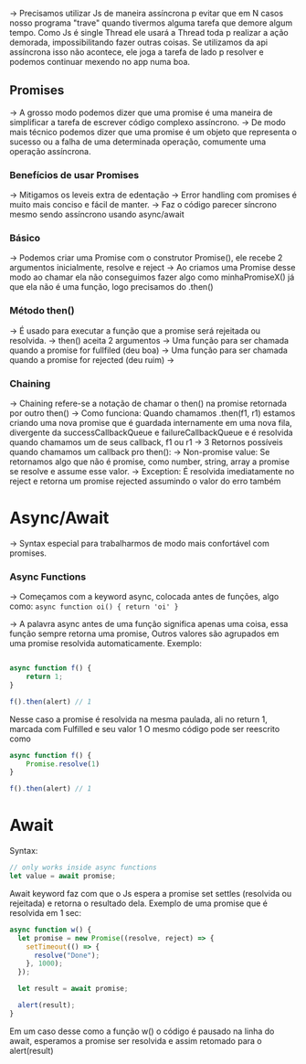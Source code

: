 -> Precisamos utilizar Js de maneira assíncrona p evitar que em N casos nosso programa "trave" quando tivermos alguma tarefa que demore algum tempo. Como Js é single Thread ele usará a Thread toda p realizar a ação demorada, impossibilitando fazer outras coisas. Se utilizamos da api assíncrona isso não acontece, ele joga a tarefa de lado p resolver e podemos continuar mexendo no app numa boa.

## Promises

-> A grosso modo podemos dizer que uma promise é uma maneira de simplificar a tarefa de escrever código complexo assíncrono. 
-> De modo mais técnico podemos dizer que uma promise é um objeto que representa o sucesso ou a falha de uma determinada operação, comumente uma operação assíncrona.

### Benefícios de usar Promises
-> Mitigamos os leveis extra de edentação
-> Error handling com promises é muito mais conciso e fácil de manter.
-> Faz o código parecer síncrono mesmo sendo assíncrono usando async/await

### Básico
-> Podemos criar uma Promise com o construtor Promise(), ele recebe 2 argumentos inicialmente, resolve e reject
-> Ao criamos uma Promise desse modo ao chamar ela não conseguimos fazer algo como minhaPromiseX() já que ela não é uma função, logo precisamos do .then()

### Método then()
-> É usado para executar a função que a promise será rejeitada ou resolvida.
-> then() aceita 2 argumentos
	-> Uma função para ser chamada quando a promise for fullfiled (deu boa)
	-> Uma função para ser chamada quando a promise for rejected (deu ruim)
->


### Chaining

-> Chaining refere-se a notação de chamar o then() na promise retornada por outro then()
-> Como funciona: Quando chamamos .then(f1, r1) estamos criando uma nova promise que é guardada internamente em uma nova fila, divergente da successCallbackQueue e failureCallbackQueue e é resolvida quando chamamos um de seus callback, f1 ou r1
-> 3 Retornos possíveis quando chamamos um callback pro then():
	-> Non-promise value: Se retornamos algo que não é promise, como number, string, array a promise se resolve e assume esse valor.
	-> Exception: É resolvida imediatamente no reject e retorna um promise rejected assumindo o valor do erro também 


# Async/Await

-> Syntax especial para trabalharmos de modo mais confortável com promises.

### Async Functions

-> Começamos com a keyword async, colocada antes de funções, algo como: `async function oi() { return 'oi' }`

-> A palavra async antes de uma função significa apenas uma coisa, essa função sempre retorna uma promise, Outros valores são agrupados em uma promise resolvida automaticamente.
Exemplo:
```javascript

async function f() {
	return 1;
}

f().then(alert) // 1

```

Nesse caso a promise é resolvida na mesma paulada, ali no return 1, marcada com Fulfilled e seu valor 1
O mesmo código pode ser reescrito como
```javascript
async function f() {
	Promise.resolve(1)
}

f().then(alert) // 1
```

# Await
Syntax:
```javascript
// only works inside async functions
let value = await promise;
```

Await keyword faz com que o Js espera a promise set settles (resolvida ou rejeitada) e retorna o resultado dela.
Exemplo de uma promise que é resolvida em 1 sec:
```javascript
async function w() {
  let promise = new Promise((resolve, reject) => {
    setTimeout(() => {
      resolve("Done");
    }, 1000);
  });

  let result = await promise;

  alert(result);
}
```
Em um caso desse como a função w() o código é pausado na linha do await, esperamos a promise ser resolvida e assim retomado para o alert(result)
